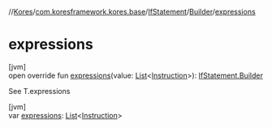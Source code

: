 //[Kores](../../../../index.md)/[com.koresframework.kores.base](../../index.md)/[IfStatement](../index.md)/[Builder](index.md)/[expressions](expressions.md)

# expressions

[jvm]\
open override fun [expressions](expressions.md)(value: [List](https://kotlinlang.org/api/latest/jvm/stdlib/kotlin.collections/-list/index.html)<[Instruction](../../../com.koresframework.kores/-instruction/index.md)>): [IfStatement.Builder](index.md)

See T.expressions

[jvm]\
var [expressions](expressions.md): [List](https://kotlinlang.org/api/latest/jvm/stdlib/kotlin.collections/-list/index.html)<[Instruction](../../../com.koresframework.kores/-instruction/index.md)>
